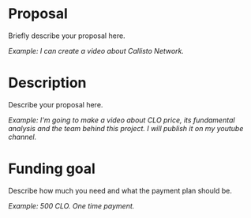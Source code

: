 # Proposal

Briefly describe your proposal here.

*Example: I can create a video about Callisto Network.*

# Description

Describe your proposal here.

*Example: I'm going to make a video about CLO price, its fundamental analysis and the team behind this project. I will publish it on my youtube channel.*

# Funding goal

Describe how much you need and what the payment plan should be.

*Example: 500 CLO. One time payment.*
